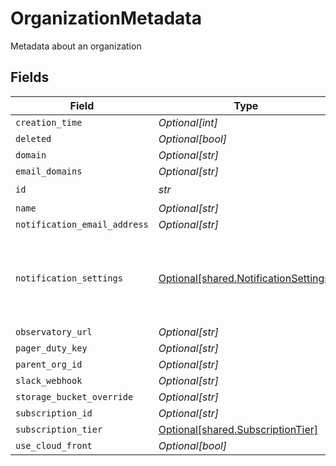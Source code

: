 # OrganizationMetadata

Metadata about an organization


## Fields

| Field                                                                                | Type                                                                                 | Required                                                                             | Description                                                                          |
| ------------------------------------------------------------------------------------ | ------------------------------------------------------------------------------------ | ------------------------------------------------------------------------------------ | ------------------------------------------------------------------------------------ |
| `creation_time`                                                                      | *Optional[int]*                                                                      | :heavy_minus_sign:                                                                   | N/A                                                                                  |
| `deleted`                                                                            | *Optional[bool]*                                                                     | :heavy_minus_sign:                                                                   | N/A                                                                                  |
| `domain`                                                                             | *Optional[str]*                                                                      | :heavy_minus_sign:                                                                   | N/A                                                                                  |
| `email_domains`                                                                      | *Optional[str]*                                                                      | :heavy_minus_sign:                                                                   | N/A                                                                                  |
| `id`                                                                                 | *str*                                                                                | :heavy_check_mark:                                                                   | N/A                                                                                  |
| `name`                                                                               | *Optional[str]*                                                                      | :heavy_minus_sign:                                                                   | N/A                                                                                  |
| `notification_email_address`                                                         | *Optional[str]*                                                                      | :heavy_minus_sign:                                                                   | N/A                                                                                  |
| `notification_settings`                                                              | [Optional[shared.NotificationSettings]](../../models/shared/notificationsettings.md) | :heavy_minus_sign:                                                                   | Settings that control how and when notifications are delivered.                      |
| `observatory_url`                                                                    | *Optional[str]*                                                                      | :heavy_minus_sign:                                                                   | N/A                                                                                  |
| `pager_duty_key`                                                                     | *Optional[str]*                                                                      | :heavy_minus_sign:                                                                   | N/A                                                                                  |
| `parent_org_id`                                                                      | *Optional[str]*                                                                      | :heavy_minus_sign:                                                                   | N/A                                                                                  |
| `slack_webhook`                                                                      | *Optional[str]*                                                                      | :heavy_minus_sign:                                                                   | N/A                                                                                  |
| `storage_bucket_override`                                                            | *Optional[str]*                                                                      | :heavy_minus_sign:                                                                   | N/A                                                                                  |
| `subscription_id`                                                                    | *Optional[str]*                                                                      | :heavy_minus_sign:                                                                   | N/A                                                                                  |
| `subscription_tier`                                                                  | [Optional[shared.SubscriptionTier]](../../models/shared/subscriptiontier.md)         | :heavy_minus_sign:                                                                   | N/A                                                                                  |
| `use_cloud_front`                                                                    | *Optional[bool]*                                                                     | :heavy_minus_sign:                                                                   | N/A                                                                                  |